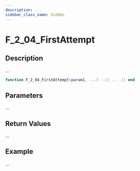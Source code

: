 ```yaml
---
description: ...
sidebar_class_name: hidden
---
```


# F_2_04_FirstAttempt

## Description

...

```lua
function F_2_04_FirstAttempt(param1, ...) --[[ ... ]] end
```

## Parameters

...

## Return Values

...

## Example

...

